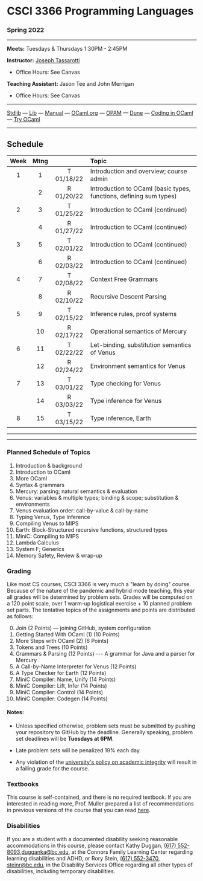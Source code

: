 # CSCI 3366 Programming Languages

### Spring 2022

---

**Meets:** Tuesdays & Thursdays 1:30PM - 2:45PM

**Instructor:** [Joseph Tassarotti](http://www.cs.bc.edu/~tassarot/)
+ Office Hours: See Canvas

**Teaching Assistant:**  Jason Tee and John Merrigan
+ Office Hours: See Canvas
---

[Stdlib](http://caml.inria.fr/pub/docs/manual-ocaml/stdlib.html) — [Lib](./resources/lib.md) — [Manual](http://caml.inria.fr/pub/docs/manual-ocaml/index.html) — [OCaml.org](https://ocaml.org/) — [OPAM](https://opam.ocaml.org/) — [Dune](https://dune.build/) — [Coding in OCaml](https://www.cs.cornell.edu/courses/cs3110/2019fa/textbook/) — [Try OCaml](https://try.ocamlpro.com/) 

---

## Schedule

|                    Week                     | Mtng |            | Topic                                                        |
| :-----------------------------------------: | :--: | :--------: | :----------------------------------------------------------- |
| 1 |  1   | T 01/18/22 | Introduction and overview; course admin |
|   |  2   | R 01/20/22 | Introduction to OCaml (basic types, functions, defining sum types) |
| 2 |  3   | T 01/25/22 | Introduction to OCaml (continued) |
|   |  4   | R 01/27/22 | Introduction to OCaml (continued) |
| 3 |  5   | T 02/01/22 | Introduction to OCaml (continued) |
|   |  6   | R 02/03/22 | Introduction to OCaml (continued) |
| 4 |  7   | T 02/08/22 | Context Free Grammars |
|   |  8   | R 02/10/22 | Recursive Descent Parsing |
| 5 |  9   | T 02/15/22 | Inference rules, proof systems |
|   |  10  | R 02/17/22 | Operational semantics of Mercury |
| 6 |  11  | T 02/22/22 | Let-binding, substitution semantics of Venus |
|   |  12  | R 02/24/22 | Environment semantics for Venus |
| 7 |  13  | T 03/01/22 | Type checking for Venus |
|   |  14  | R 03/03/22 | Type inference for Venus |
| 8 |  15  | T 03/15/22 | Type inference, Earth |

---

---

### Planned Schedule of Topics

1. Introduction & background
2. Introduction to OCaml
3. More OCaml
4. Syntax & grammars
5. Mercury: parsing; natural semantics & evaluation
6. Venus: variables & multiple types; binding & scope; substitution & environments
7. Venus evaluation order: call-by-value & call-by-name
8. Typing Venus, Type Inference
9. Compiling Venus to MIPS
10. Earth: Block-Structured recursive functions, structured types
11. MiniC: Compiling to MIPS
12. Lambda Calculus
13. System F; Generics
14. Memory Safety, Review & wrap-up

### Grading

Like most CS courses, CSCI 3366 is very much a "learn by doing" course. Because of the nature of the pandemic and hybrid mode teaching, this year all grades will be determined by problem sets. Grades will be computed on a 120 point scale, over 1 warm-up logistical exercise + 10 planned problem set parts. The tentative topics of the assignments and points are distributed as follows:

0. Join (2 Points) — joining GitHub, system configuration
1. Getting Started With OCaml (1) (10 Points)
2. More Steps with OCaml (2) (6 Points)
3. Tokens and Trees (10 Points)
4. Grammars & Parsing (12 Points) --- A grammar for Java and a parser for Mercury
5. A Call-by-Name Interpreter for Venus (12 Points)
6. A Type Checker for Earth (12 Points)
7. MiniC Compiler: Name, Unify (14 Points)
8. MiniC Compiler: Lift, Infer (14 Points)
9. MiniC Compiler: Control (14 Points)
10. MiniC Compiler: Codegen (14 Points)

#### Notes:

+ Unless specified otherwise, problem sets must be submitted by pushing your repository to GitHub by the deadline. Generally speaking, problem set deadlines will be **Tuesdays at 6PM**.

+ Late problem sets will be penalized 19% each day.
+ Any violation of the [university's policy on academic integrity](http://www.bc.edu/offices/stserv/academic/integrity.html) will result in a failing grade for the course.

### Textbooks

This course is self-contained, and there is no required textbook. If you are interested in reading more, Prof. Muller prepared a list of recommendations in previous versions of the course that you can read [here](./resources/textbooks.md).

### Disabilities

If you are a student with a documented disability seeking reasonable accommodations in this course, please contact Kathy Duggan, [(617) 552-8093](tel:(617)%20552-8093),[dugganka@bc.edu](mailto:dugganka@bc.edu), at the Connors Family Learning Center regarding learning disabilities and ADHD, or Rory Stein, [(617) 552-3470](tel:(617)%20552-3470), [steinr@bc.edu](mailto:steinr@bc.edu), in the Disability Services Office regarding all other types of disabilities, including temporary disabilities.
